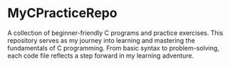 # MyCPracticeRepo
A collection of beginner-friendly C programs and practice exercises. This repository serves as my journey into learning and mastering the fundamentals of C programming. From basic syntax to problem-solving, each code file reflects a step forward in my learning adventure.
